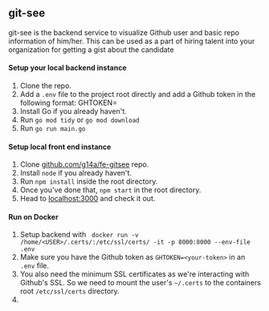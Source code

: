 ## git-see

git-see is the backend service to visualize Github user and basic
repo information of him/her. This can be used as a part of hiring 
talent into your organization for getting a gist about the candidate

#### Setup your local backend instance
1. Clone the repo.
2. Add a ```.env``` file to the project root directly and add a Github token in the
following  format:
    GHTOKEN=<your-token>
3. Install Go if you already haven't.
3. Run ```go mod tidy``` or ```go mod download```
4. Run ```go run main.go```

#### Setup local front end instance
1. Clone [github.com/g14a/fe-gitsee](github.com/g14a/fe-gitsee) repo.
2. Install ```node``` if you already haven't.
3. Run ```npm install``` inside the root directory.
4. Once you've done that, ```npm start``` in the root directory.
5. Head to [localhost:3000](localhost:3000) and check it out.

#### Run on Docker
1. Setup backend with 
``` docker run -v /home/<USER>/.certs/:/etc/ssl/certs/ -it -p 8000:8000 --env-file .env```
2. Make sure you have the Github token as  ```GHTOKEN=<your-token>``` in an ```.env``` file.
3. You also need the minimum SSL certificates as we're interacting with Github's SSL. So we need to mount
the user's ```~/.certs``` to the containers root ```/etc/ssl/certs``` directory.
4. 
